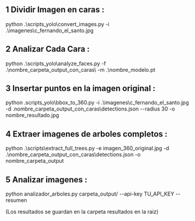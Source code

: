 ## 1 Dividir Imagen en caras : 

python .\scripts_yolo\convert_images.py -i .\imagenes\c_fernando_el_santo.jpg

## 2 Analizar Cada Cara : 

python .\scripts_yolo\analyze_faces.py -f .\nombre_carpeta_output_con_caras\ -m .\nombre_modelo.pt


## 3 Insertar puntos en la imagen original :

python .scripts_yolo\bbox_to_360.py -i .\imagenes\c_fernando_el_santo.jpg -d .nombre_carpeta_output_con_caras\detections.json --radius 30 -o nombre_resultado.jpg

## 4 Extraer imagenes de arboles completos : 

python .\scripts\extract_full_trees.py -e imagen_360_original.jpg -d .\nombre_carpeta_output_con_caras\detections.json -o nombre_carpeta_output

## 5 Analizar imagenes : 

python analizador_arboles.py carpeta_output/ --api-key TU_API_KEY --resumen

(Los resultados se guardan en la carpeta resultados en la raiz)
